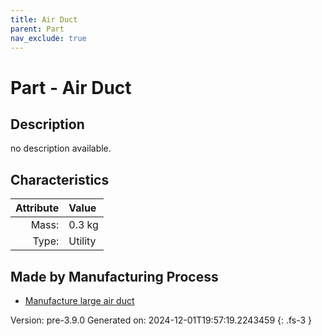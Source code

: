 ```yaml
---
title: Air Duct
parent: Part
nav_exclude: true
---
```

# Part - Air Duct

## Description
no description available.

## Characteristics

| Attribute      | Value |
|--------:|:------|
|Mass:|0.3 kg|
|Type:|Utility|

## Made by Manufacturing Process

- [Manufacture large air duct](../process/manufacture-large-air-duct.html)



Version: pre-3.9.0 Generated on: 2024-12-01T19:57:19.2243459
{: .fs-3 }

